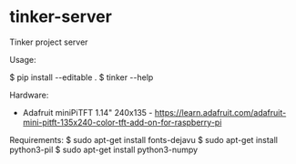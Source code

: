 # tinker-server
Tinker project server

Usage:

  $ pip install --editable .
  $ tinker --help

Hardware:
  - Adafruit miniPiTFT 1.14" 240x135 - https://learn.adafruit.com/adafruit-mini-pitft-135x240-color-tft-add-on-for-raspberry-pi

Requirements:
  $ sudo apt-get install fonts-dejavu
  $ sudo apt-get install python3-pil
  $ sudo apt-get install python3-numpy